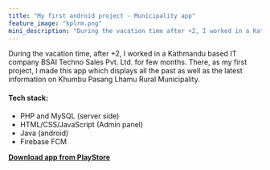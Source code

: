 ```yaml
---
title: "My first android project - Municipality app"
feature_image: "kplrm.png"
mini_description: "During the vacation time after +2, I worked in a Kathmandu based IT company BSAI Techno Sales Pvt. Ltd. for few months. There, as my first project,..."
---
```


During the vacation time, after +2, I worked in a Kathmandu based IT company BSAI Techno Sales Pvt. Ltd. for few months. There, as my first project, I made this app which displays all the past as well as the latest information on Khumbu Pasang Lhamu Rural Municipality.

#### Tech stack:
- PHP and MySQL (server side)
- HTML/CSS/JavaScript (Admin panel)
- Java (android)
- Firebase FCM


[**Download app from PlayStore**](https://play.google.com/store/apps/details?id=com.bsaitechnosales.kplrm)